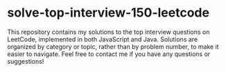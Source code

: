 # solve-top-interview-150-leetcode
This repository contains my solutions to the top interview questions on LeetCode, implemented in both JavaScript and Java. Solutions are organized by category or topic, rather than by problem number, to make it easier to navigate. Feel free to contact me if you have any questions or suggestions!
